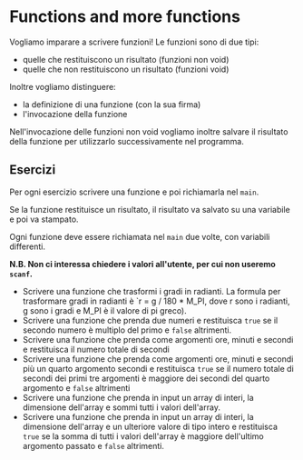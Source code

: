 # Functions and more functions

Vogliamo imparare a scrivere funzioni! Le funzioni sono di due tipi:

* quelle che restituiscono un risultato (funzioni non void)
* quelle che non restituiscono un risultato (funzioni void)

Inoltre vogliamo distinguere:

* la definizione di una funzione (con la sua firma)
* l'invocazione della funzione

Nell'invocazione delle funzioni non void vogliamo inoltre salvare il risultato della funzione per utilizzarlo successivamente nel programma.

## Esercizi

Per ogni esercizio scrivere una funzione e poi richiamarla nel `main`.

Se la funzione restituisce un risultato, il risultato va salvato su una variabile e poi va stampato.

Ogni funzione deve essere richiamata nel `main` due volte, con variabili differenti.

**N.B. Non ci interessa chiedere i valori all'utente, per cui non useremo `scanf`.**

* Scrivere una funzione che trasformi i gradi in radianti. La formula per trasformare gradi in radianti è `r = g / 180 * M_PI, dove r sono i radianti, g sono i gradi e M_PI è il valore di pi greco).
* Scrivere una funzione che prenda due numeri e restituisca `true` se il secondo numero è multiplo del primo e `false` altrimenti.
* Scrivere una funzione che prenda come argomenti ore, minuti e secondi e restituisca il numero totale di secondi
* Scrivere una funzione che prenda come argomenti ore, minuti e secondi più un quarto argomento secondi e restituisca `true` se il numero totale di secondi dei primi tre argomenti è maggiore dei secondi del quarto argomento e `false` altrimenti
* Scrivere una funzione che prenda in input un array di interi, la dimensione dell'array e sommi tutti i valori dell'array.
* Scrivere una funzione che prenda in input un array di interi, la dimensione dell'array e un ulteriore valore di tipo intero e restituisca `true` se la somma di tutti i valori dell'array è maggiore dell'ultimo argomento passato e `false` altrimenti.